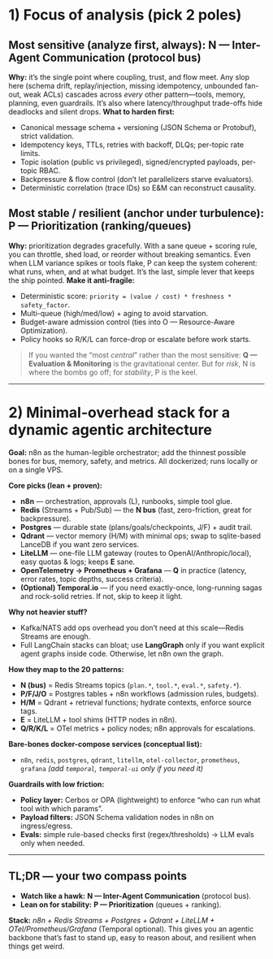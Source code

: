 # 1) Focus of analysis (pick 2 poles)

## Most **sensitive** (analyze first, always): **N — Inter-Agent Communication (protocol bus)**

**Why:** it’s the single point where coupling, trust, and flow meet. Any slop here (schema drift, replay/injection, missing idempotency, unbounded fan-out, weak ACLs) cascades across *every* other pattern—tools, memory, planning, even guardrails. It’s also where latency/throughput trade-offs hide deadlocks and silent drops.
**What to harden first:**

* Canonical message schema + versioning (JSON Schema or Protobuf), strict validation.
* Idempotency keys, TTLs, retries with backoff, DLQs; per-topic rate limits.
* Topic isolation (public vs privileged), signed/encrypted payloads, per-topic RBAC.
* Backpressure & flow control (don’t let parallelizers starve evaluators).
* Deterministic correlation (trace IDs) so E&M can reconstruct causality.

## Most **stable / resilient** (anchor under turbulence): **P — Prioritization (ranking/queues)**

**Why:** prioritization degrades gracefully. With a sane queue + scoring rule, you can throttle, shed load, or reorder without breaking semantics. Even when LLM variance spikes or tools flake, P can keep the system coherent: what runs, when, and at what budget. It’s the last, simple lever that keeps the ship pointed.
**Make it anti-fragile:**

* Deterministic score: `priority = (value / cost) * freshness * safety_factor`.
* Multi-queue (high/med/low) + aging to avoid starvation.
* Budget-aware admission control (ties into O — Resource-Aware Optimization).
* Policy hooks so R/K/L can force-drop or escalate before work starts.

> If you wanted the “most *central*” rather than the most sensitive: **Q — Evaluation & Monitoring** is the gravitational center. But for *risk*, N is where the bombs go off; for *stability*, P is the keel.

---

# 2) Minimal-overhead stack for a **dynamic agentic architecture**

**Goal:** n8n as the human-legible orchestrator; add the thinnest possible bones for bus, memory, safety, and metrics. All dockerized; runs locally or on a single VPS.

**Core picks (lean + proven):**

* **n8n** — orchestration, approvals (L), runbooks, simple tool glue.
* **Redis** (Streams + Pub/Sub) — the **N bus** (fast, zero-friction, great for backpressure).
* **Postgres** — durable state (plans/goals/checkpoints, J/F) + audit trail.
* **Qdrant** — vector memory (H/M) with minimal ops; swap to sqlite-based LanceDB if you want zero services.
* **LiteLLM** — one-file LLM gateway (routes to OpenAI/Anthropic/local), easy quotas & logs; keeps **E** sane.
* **OpenTelemetry → Prometheus + Grafana** — **Q** in practice (latency, error rates, topic depths, success criteria).
* **(Optional) Temporal.io** — if you need exactly-once, long-running sagas and rock-solid retries. If not, skip to keep it light.

**Why not heavier stuff?**

* Kafka/NATS add ops overhead you don’t need at this scale—Redis Streams are enough.
* Full LangChain stacks can bloat; use **LangGraph** only if you want explicit agent graphs inside code. Otherwise, let n8n own the graph.

**How they map to the 20 patterns:**

* **N (bus)** = Redis Streams topics (`plan.*`, `tool.*`, `eval.*`, `safety.*`).
* **P/F/J/O** = Postgres tables + n8n workflows (admission rules, budgets).
* **H/M** = Qdrant + retrieval functions; hydrate contexts, enforce source tags.
* **E** = LiteLLM + tool shims (HTTP nodes in n8n).
* **Q/R/K/L** = OTel metrics + policy nodes; n8n approvals for escalations.

**Bare-bones docker-compose services (conceptual list):**

* `n8n`, `redis`, `postgres`, `qdrant`, `litellm`, `otel-collector`, `prometheus`, `grafana`
  *(add `temporal`, `temporal-ui` only if you need it)*

**Guardrails with low friction:**

* **Policy layer:** Cerbos or OPA (lightweight) to enforce “who can run what tool with which params”.
* **Payload filters:** JSON Schema validation nodes in n8n on ingress/egress.
* **Evals:** simple rule-based checks first (regex/thresholds) → LLM evals only when needed.

---

## TL;DR — your two compass points

* **Watch like a hawk:** **N — Inter-Agent Communication** (protocol bus).
* **Lean on for stability:** **P — Prioritization** (queues + ranking).

**Stack:** *n8n + Redis Streams + Postgres + Qdrant + LiteLLM + OTel/Prometheus/Grafana* (Temporal optional).
This gives you an agentic backbone that’s fast to stand up, easy to reason about, and resilient when things get weird.
